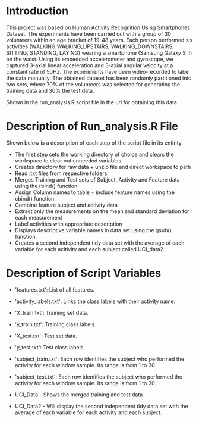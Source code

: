 # Introduction
  This project was based on Human Activity Recognition Using Smartphones Dataset.
  The experiments have been carried out with a group of 30 volunteers within an     age bracket of 19-48 years. 
  Each person performed six activities (WALKING,WALKING_UPSTAIRS,
  WALKING_DOWNSTAIRS, SITTING, STANDING, LAYING) wearing a smartphone (Samsung      Galaxy S II) on the waist. Using its embedded accelerometer and gyroscope, we     captured 3-axial linear acceleration and 3-axial angular velocity at a constant   rate of 50Hz. 
  The experiments have been video-recorded to label the data manually. The          obtained dataset has been randomly partitioned into two sets, where 70% of the    volunteers was selected for generating the training data and 30% the test data. 
  
  Shown in the run_analysis.R script file in the url for obtaining this data.

# Description of Run_analysis.R File
  Shown below is a description of each step of the script file in its entirity.
  - The first step sets the working directory of choice and clears the                workspace to clear out unneeded variables.
  - Creates directory for raw data + unzip file and direct workspace to path 
  - Read .txt files from respective folders 
  - Merges Training and Test sets of Subject, Activity and Feature data using         the rbind() function.
  - Assign Column names to table + include feature names using the cbind()            function. 
  - Combine feature subject and activity data 
  - Extract only the measurements on the mean and standard deviation for each         measurement 
  - Label activities with appropriate description 
  - Displays descriptive variable names in data set using the gsub() function.
  - Creates a second independent tidy data set with the average of each               variable for each acitivity and each subject called UCI_data2

# Description of Script Variables
  - 'features.txt': List of all features.
  - 'activity_labels.txt': Links the class labels with their activity name.
  - 'X_train.txt': Training set data.
  - 'y_train.txt': Training class labels.
  - 'X_test.txt': Test set data.
  - 'y_test.txt': Test class labels.
  - 'subject_train.txt': Each row identifies the subject who performed the            activity for each window sample. Its range is from 1 to 30.
  - 'subject_test.txt': Each row identifies the subject who performed the activity     for each window sample. Its range is from 1 to 30. 
  
  - UCI_Data - Shows the merged training and test data
  - UCI_Data2 - Will display the second independent tidy data set with the average     of each variable for each activity and each subject.